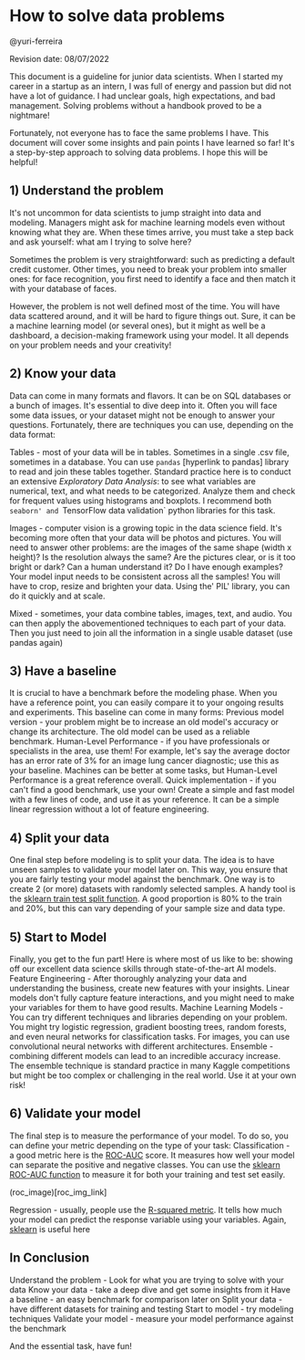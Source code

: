 # How to solve data problems

@yuri-ferreira

Revision date: 08/07/2022

This document is a guideline for junior data scientists. When I started my career in a startup as an intern, I was full of energy and passion but did not have a lot of guidance. I had unclear goals, high expectations, and bad management. Solving problems without a handbook proved to be a nightmare!

Fortunately, not everyone has to face the same problems I have. This document will cover some insights and pain points I have learned so far! It's a step-by-step approach to solving data problems. I hope this will be helpful!



## 1) Understand the problem

It's not uncommon for data scientists to jump straight into data and modeling. Managers might ask for machine learning models even without knowing what they are. When these times arrive, you must take a step back and ask yourself: what am I trying to solve here? 

Sometimes the problem is very straightforward: such as predicting a default credit customer. Other times, you need to break your problem into smaller ones: for face recognition, you first need to identify a face and then match it with your database of faces. 

However, the problem is not well defined most of the time. You will have data scattered around, and it will be hard to figure things out.  Sure, it can be a machine learning model (or several ones), but it might as well be a dashboard, a decision-making framework using your model. It all depends on your problem needs and your creativity!





## 2) Know your data

Data can come in many formats and flavors. It can be on SQL databases or a bunch of images. It's essential to dive deep into it. Often you will face some data issues, or your dataset might not be enough to answer your questions. Fortunately, there are techniques you can use, depending on the data format:

Tables - most of your data will be in tables. Sometimes in a single .csv file, sometimes in a database. You can use `pandas` [hyperlink to pandas] library to read and join these tables together.
Standard practice here is to conduct an extensive *Exploratory Data Analysis*: to see what variables are numerical, text, and what needs to be categorized. Analyze them and check for frequent values using histograms and boxplots. I recommend both  `seaborn' and `TensorFlow data validation` python libraries for this task.	

Images - computer vision is a growing topic in the data science field. It's becoming more often that your data will be photos and pictures. You will need to answer other problems: are the images of the same shape (width x height)? Is the resolution always the same? Are the pictures clear, or is it too bright or dark? Can a human understand it? Do I have enough examples? Your model input needs to be consistent across all the samples! You will have to crop, resize and brighten your data. Using the' PIL' library, you can do it quickly and at scale.

Mixed - sometimes, your data combine tables, images, text, and audio. You can then apply the abovementioned techniques to each part of your data. Then you just need to join all the information in a single usable dataset (use pandas again)


## 3) Have a baseline

It is crucial to have a benchmark before the modeling phase. When you have a reference point, you can easily compare it to your ongoing results and experiments.
This baseline can come in many forms:
Previous model version - your problem might be to increase an old model's accuracy or change its architecture. The old model can be used as a reliable benchmark.
Human-Level Performance - if you have professionals or specialists in the area, use them! For example, let's say the average doctor has an error rate of 3% for an image lung cancer diagnostic; use this as your baseline. Machines can be better at some tasks, but Human-Level Performance is a great reference overall.
Quick implementation - if you can't find a good benchmark, use your own! Create a simple and fast model with a few lines of code, and use it as your reference. It can be a simple linear regression without a lot of feature engineering.




## 4) Split your data

One final step before modeling is to split your data. The idea is to have unseen samples to validate your model later on. This way, you ensure that you are fairly testing your model against the benchmark. One way is to create 2 (or more) datasets with randomly selected samples. A handy tool is the [sklearn train test split function](https://scikit-learn.org/stable/modules/generated/sklearn.model_selection.train_test_split.html). A good proportion is 80% to the train and 20%, but this can vary depending of your sample size and data type.



## 5) Start to Model

Finally, you get to the fun part! Here is where most of us like to be: showing off our excellent data science skills through state-of-the-art AI models. 
Feature Engineering - After thoroughly analyzing your data and understanding the business, create new features with your insights. Linear models don't fully capture feature interactions, and you might need to make your variables for them to have good results. 
Machine Learning Models - You can try different techniques and libraries depending on your problem. You might try logistic regression, gradient boosting trees, random forests, and even neural networks for classification tasks. For images, you can use convolutional neural networks with different architectures.
Ensemble - combining different models can lead to an incredible accuracy increase. The ensemble technique is standard practice in many Kaggle competitions but might be too complex or challenging in the real world. Use it at your own risk!


## 6) Validate your model 

The final step is to measure the performance of your model. To do so, you can define your metric depending on the type of your task:
Classification - a good metric here is the [ROC-AUC](https://en.wikipedia.org/wiki/Receiver_operating_characteristic) score. It measures how well your model can separate the positive and negative classes. You can use the [sklearn ROC-AUC function](https://scikit-learn.org/stable/modules/generated/sklearn.metrics.roc_auc_score.htm) to measure it for both your training and test set easily. 

(roc_image)[roc_img_link]

Regression - usually, people use the [R-squared metric](https://en.wikipedia.org/wiki/Coefficient_of_determination). It tells how much your model can predict the response variable using your variables. Again, [sklearn](https://scikit-learn.org/stable/modules/generated/sklearn.metrics.r2_score.html) is useful here




## In Conclusion

Understand the problem - Look for what you are trying to solve with your data
Know your data - take a deep dive and get some insights from it
Have a baseline - an easy benchmark for comparison later on
Split your data -  have different datasets for training and testing
Start to model - try modeling techniques
Validate your model - measure your model performance against the benchmark

And the essential task, have fun!

